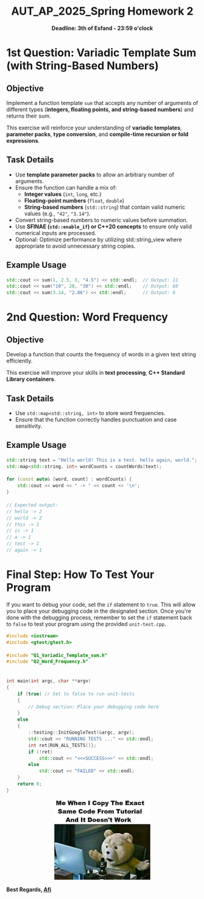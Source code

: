 <h1 align="center">
<strong>AUT_AP_2025_Spring Homework 2</strong>
</h1>

<p align="center">
<strong> Deadline: 3th of Esfand - 23:59 o'clock</strong>
</p>

# **1st Question: Variadic Template Sum (with String-Based Numbers)**

## **Objective**

Implement a function template `sum` that accepts any number of arguments of different types (**integers, floating points, and string-based numbers**) and returns their sum.

This exercise will reinforce your understanding of **variadic templates**, **parameter packs**, **type conversion**, and **compile-time recursion or fold expressions**.

## **Task Details**

-   Use **template parameter packs** to allow an arbitrary number of arguments.
-   Ensure the function can handle a mix of:
    -   **Integer values** (`int`, `long`, etc.)
    -   **Floating-point numbers** (`float`, `double`)
    -   **String-based numbers** (`std::string`) that contain valid numeric values (e.g., `"42"`, `"3.14"`).
-   Convert string-based numbers to numeric values before summation.
-   Use **SFINAE (`std::enable_if`) or C++20 concepts** to ensure only valid numerical inputs are processed.
-   Optional: Optimize performance by utilizing std::string_view where appropriate to avoid unnecessary string copies.

## **Example Usage**

```cpp
std::cout << sum(1, 2.5, 3, "4.5") << std::endl;  // Output: 11
std::cout << sum("10", 20, "30") << std::endl;    // Output: 60
std::cout << sum(3.14, "2.86") << std::endl;      // Output: 6
```

# **2nd Question: Word Frequency**

## **Objective**

Develop a function that counts the frequency of words in a given text string efficiently.

This exercise will improve your skills in **text processing**, **C++ Standard Library containers**.

## **Task Details**

-   Use `std::map<std::string, int>` to store word frequencies.
-   Ensure that the function correctly handles punctuation and case sensitivity.

## **Example Usage**

```cpp
std::string text = "Hello world! This is a test. hello again, world.";
std::map<std::string, int> wordCounts = countWords(text);

for (const auto& [word, count] : wordCounts) {
    std::cout << word << " -> " << count << '\n';
}

// Expected output:
// hello -> 2
// world -> 2
// this -> 1
// is -> 1
// a -> 1
// test -> 1
// again -> 1
```

# **Final Step: How To Test Your Program**

If you want to debug your code, set the `if` statement to `true`. This will allow you to place your debugging code in the designated section. Once you're done with the debugging process, remember to set the `if` statement back to `false` to test your program using the provided `unit-test.cpp`.

```cpp
#include <iostream>
#include <gtest/gtest.h>

#include "Q1_Variadic_Template_sum.h"
#include "Q2_Word_Frequency.h"


int main(int argc, char **argv)
{
    if (true) // Set to false to run unit-tests
    {
        // Debug section: Place your debugging code here
    }
    else
    {
        ::testing::InitGoogleTest(&argc, argv);
        std::cout << "RUNNING TESTS ..." << std::endl;
        int ret{RUN_ALL_TESTS()};
        if (!ret)
            std::cout << "<<<SUCCESS>>>" << std::endl;
        else
            std::cout << "FAILED" << std::endl;
    }
    return 0;
}
```

<p align="center">
  <img src="./resource/Tutorial_Hell.jpeg" alt="Welcome to tutorial hell" style="width: 50%;">
</p>

**Best Regards, [Afi](https://github.com/aaafi)**
